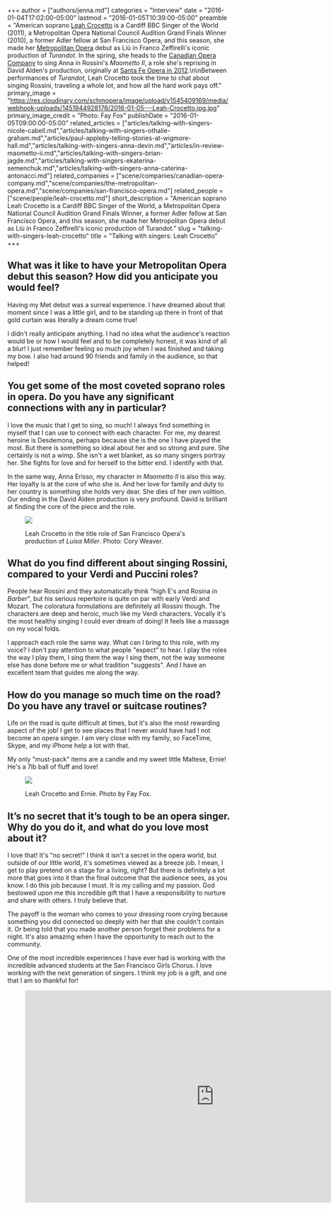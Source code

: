 +++
author = ["authors/jenna.md"]
categories = "Interview"
date = "2016-01-04T17:02:00-05:00"
lastmod = "2016-01-05T10:39:00-05:00"
preamble = "American soprano [Leah Crocetto](/scene/people/leah-crocetto/) is a Cardiff BBC Singer of the World (2011), a Metropolitan Opera National Council Audition Grand Finals Winner (2010), a former Adler fellow at San Francisco Opera, and this season, she made her [Metropolitan Opera](/scene/companies/the-metropolitan-opera/) debut as Liù in Franco Zeffirelli's iconic production of *Turandot*. In the spring, she heads to the [Canadian Opera Company](/scene/companies/canadian-opera-company/) to sing Anna in Rossini's *Maometto II*, a role she's reprising in David Alden's production, originally at [Santa Fe Opera in 2012](http://www.nytimes.com/2012/07/31/arts/music/a-rossini-masterwork-ahead-of-its-time.html).\n\nBetween performances of *Turandot*, Leah Crocetto took the time to chat about singing Rossini, traveling a whole lot, and how all the hard work pays off."
primary_image = "https://res.cloudinary.com/schmopera/image/upload/v1545409169/media/webhook-uploads/1451944928176/2016-01-05---Leah-Crocetto.jpg.jpg"
primary_image_credit = "Photo: Fay Fox"
publishDate = "2016-01-05T09:00:00-05:00"
related_articles = ["articles/talking-with-singers-nicole-cabell.md","articles/talking-with-singers-othalie-graham.md","articles/paul-appleby-telling-stories-at-wigmore-hall.md","articles/talking-with-singers-anna-devin.md","articles/in-review-maometto-ii.md","articles/talking-with-singers-brian-jagde.md","articles/talking-with-singers-ekaterina-semenchuk.md","articles/talking-with-singers-anna-caterina-antonacci.md"]
related_companies = ["scene/companies/canadian-opera-company.md","scene/companies/the-metropolitan-opera.md","scene/companies/san-francisco-opera.md"]
related_people = ["scene/people/leah-crocetto.md"]
short_description = "American soprano Leah Crocetto is a Cardiff BBC Singer of the World, a Metropolitan Opera National Council Audition Grand Finals Winner, a former Adler fellow at San Francisco Opera, and this season, she made her Metropolitan Opera debut as Liù in Franco Zeffirelli&#039;s iconic production of Turandot."
slug = "talking-with-singers-leah-crocetto"
title = "Talking with singers: Leah Crocetto"
+++

## What was it like to have your Metropolitan Opera debut this season? How did you anticipate you would feel? 

Having my Met debut was a surreal experience. I have dreamed about that moment since I was a little girl, and to be standing up there in front of that gold curtain was literally a dream come true!

I didn't really anticipate anything. I had no idea what the audience's reaction would be or how I would feel and to be completely honest, it was kind of all a blur! I just remember feeling so much joy when I was finished and taking my bow. I also had around 90 friends and family in the audience, so that helped!

## You get some of the most coveted soprano roles in opera. Do you have any significant connections with any in particular?

I love the music that I get to sing, so much! I always find something in myself that I can use to connect with each character. For me, my dearest heroine is Desdemona, perhaps because she is the one I have played the most. But there is something so ideal about her and so strong and pure. She certainly is not a wimp. She isn't a wet blanket, as so many singers portray her. She fights for love and for herself to the bitter end. I identify with that.

In the same way, Anna Erisso, my character in *Maometto II* is also this way. Her loyalty is at the core of who she is. And her love for family and duty to her country is something she holds very dear. She dies of her own volition. Our ending in the David Alden production is very profound. David is brilliant at finding the core of the piece and the role.

<figure data-type="image">

![](https://res.cloudinary.com/schmopera/image/upload/v1545409169/media/webhook-uploads/1451952562323/San-Francisco-Opera-Luisa-Miller-Image---Cory-Weaver---Resized.jpg.jpg)<figcaption>Leah Crocetto in the title role of San Francisco Opera's production of *Luisa Miller*. Photo: Cory Weaver.</figcaption>
</figure>

## What do you find different about singing Rossini, compared to your Verdi and Puccini roles?

People hear Rossini and they automatically think "high E's and Rosina in *Barber*", but his serious repertoire is quite on par with early Verdi and Mozart. The coloratura formulations are definitely all Rossini though. The characters are deep and heroic, much like my Verdi characters. Vocally it's the most healthy singing I could ever dream of doing! It feels like a massage on my vocal folds. 

I approach each role the same way. What can I bring to this role, with my voice? I don't pay attention to what people "expect" to hear. I play the roles the way I play them, I sing them the way I sing them, not the way someone else has done before me or what tradition "suggests". And I have an excellent team that guides me along the way.

## How do you manage so much time on the road? Do you have any travel or suitcase routines?

Life on the road is quite difficult at times, but it's also the most rewarding aspect of the job! I get to see places that I never would have had I not become an opera singer. I am very close with my family, so FaceTime, Skype, and my iPhone help a lot with that. 

My only "must-pack" items are a candle and my sweet little Maltese, Ernie! He's a 7lb ball of fluff and love!

<figure data-type="image">

![](https://res.cloudinary.com/schmopera/image/upload/v1545409169/media/webhook-uploads/1451952488060/Leah-Crocetto-and-Ernie---Image-by-Fay-Fox---Resized.jpg.jpg)<figcaption>Leah Crocetto and Ernie. Photo by Fay Fox.</figcaption>
</figure>

## It’s no secret that it’s tough to be an opera singer. Why do you do it, and what do you love most about it?

I love that! It's "no secret!" I think it isn't a secret in the opera world, but outside of our little world, it's sometimes viewed as a breeze job. I mean, I get to play pretend on a stage for a living, right? But there is definitely a lot more that goes into it than the final outcome that the audience sees, as you know. 
I do this job because I must. It is my calling and my passion. God bestowed upon me this incredible gift that I have a responsibility to nurture and share with others. I truly believe that. 

The payoff is the woman who comes to your dressing room crying because something you did connected so deeply with her that she couldn't contain it. Or being told that you made another person forget their problems for a night. It's also amazing when I have the opportunity to reach out to the community. 

One of the most incredible experiences I have ever had is working with the incredible advanced students at the San Francisco Girls Chorus. I love working with the next generation of singers. I think my job is a gift, and one that I am so thankful for! 

<figure data-type="video">
<iframe width="854" height="480" src="https://www.youtube.com/embed/p5fZG0LZqvw" frameborder="0" allowfullscreen></iframe>
</figure>
